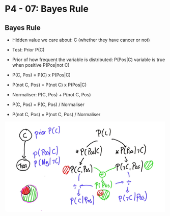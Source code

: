 # P4 - 07: Bayes Rule

## Bayes Rule
- Hidden value we care about: C
(whether they have cancer or not)
- Test: Prior P(C)
- Prior of how frequent the variable is distributed:
P(Pos|C) variable is true when positive
P(Pos|not C)

- P(C, Pos) = P(C) x P(Pos|C)
- P(not C, Pos) = P(not C) x P(Pos|C)

- Normaliser: P(C, Pos) + P(not C, Pos)

- P(C, Pos) = P(C, Pos) / Normaliser
- P(not C, Pos) = P(not C, Pos) / Normaliser

![Bayes Rule](Screenshots/06.png "Bayes Rule")
